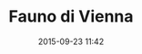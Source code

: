 ---
title: Fauno di Vienna
layout: post
date: 2015-09-23 11:42
numero: 13
image: 13_faunodivienna.png
thumb: 13_faunodivienna.svg
wiki: https://it.wikipedia.org/wiki/Fauno
source: https://commons.wikimedia.org/wiki/File:Faunus_Vienna_Ma528.jpg
source-name: Wikimedia Commons
autore: luca corsato
social-autore: https://twitter.com/lucacorsato
social-idea: https://twitter.com/lucacorsato
idea: luca corsato
tags:
- uomo
- mitologia
---